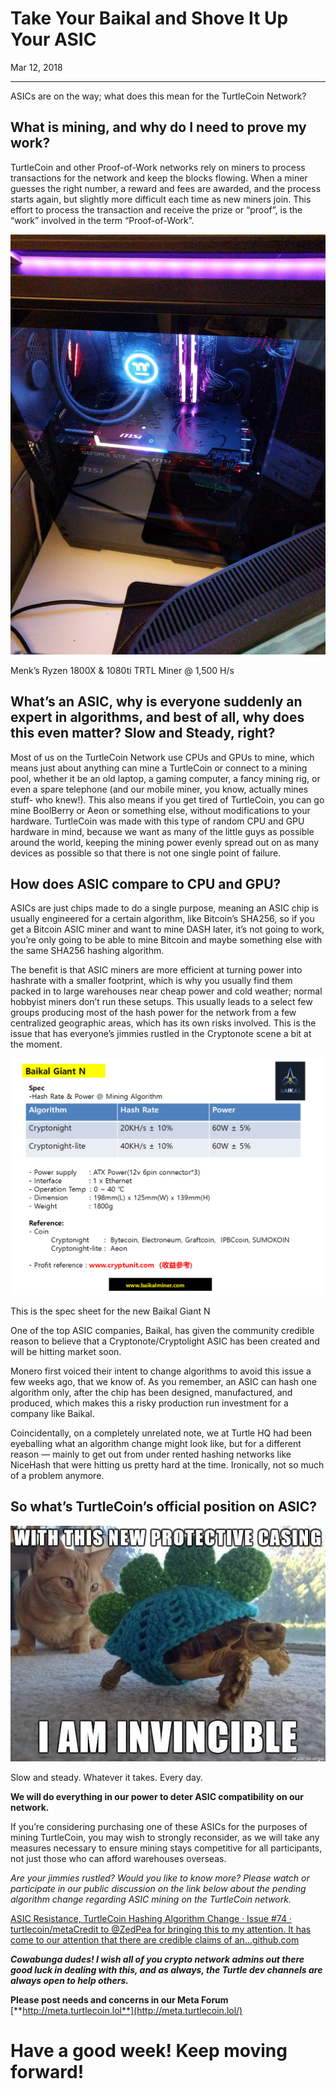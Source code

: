 # Take Your Baikal and Shove It Up Your ASIC

Mar 12, 2018

---

ASICs are on the way; what does this mean for the TurtleCoin Network?

## What is mining, and why do I need to prove my work?

TurtleCoin and other Proof-of-Work networks rely on miners to process transactions for the network and keep the blocks flowing. When a miner guesses the right number, a reward and fees are awarded, and the process starts again, but slightly more difficult each time as new miners join. This effort to process the transaction and receive the prize or “proof”, is the “work” involved in the term “Proof-of-Work”.

![](./images/1GbR0vrKfSt9wzcToBz5JmQ.jpeg)

Menk’s Ryzen 1800X & 1080ti TRTL Miner @ 1,500 H/s

## What’s an ASIC, why is everyone suddenly an expert in algorithms, and best of all, why does this even matter? Slow and Steady, right?

Most of us on the TurtleCoin Network use CPUs and GPUs to mine, which means just about anything can mine a TurtleCoin or connect to a mining pool, whether it be an old laptop, a gaming computer, a fancy mining rig, or even a spare telephone (and our mobile miner, you know, actually mines stuff- who knew!). This also means if you get tired of TurtleCoin, you can go mine BoolBerry or Aeon or something else, without modifications to your hardware. TurtleCoin was made with this type of random CPU and GPU hardware in mind, because we want as many of the little guys as possible around the world, keeping the mining power evenly spread out on as many devices as possible so that there is not one single point of failure.

## How does ASIC compare to CPU and GPU?

ASICs are just chips made to do a single purpose, meaning an ASIC chip is usually engineered for a certain algorithm, like Bitcoin’s SHA256, so if you get a Bitcoin ASIC miner and want to mine DASH later, it’s not going to work, you’re only going to be able to mine Bitcoin and maybe something else with the same SHA256 hashing algorithm.

The benefit is that ASIC miners are more efficient at turning power into hashrate with a smaller footprint, which is why you usually find them packed in to large warehouses near cheap power and cold weather; normal hobbyist miners don’t run these setups. This usually leads to a select few groups producing most of the hash power for the network from a few centralized geographic areas, which has its own risks involved. This is the issue that has everyone’s jimmies rustled in the Cryptonote scene a bit at the moment.

![](./images/0HKK7Y_TALwaml9O8)

This is the spec sheet for the new Baikal Giant N

One of the top ASIC companies, Baikal, has given the community credible reason to believe that a Cryptonote/Cryptolight ASIC has been created and will be hitting market soon.

Monero first voiced their intent to change algorithms to avoid this issue a few weeks ago, that we know of. As you remember, an ASIC can hash one algorithm only, after the chip has been designed, manufactured, and produced, which makes this a risky production run investment for a company like Baikal.

Coincidentally, on a completely unrelated note, we at Turtle HQ had been eyeballing what an algorithm change might look like, but for a different reason — mainly to get out from under rented hashing networks like NiceHash that were hitting us pretty hard at the time. Ironically, not so much of a problem anymore.

## So what’s TurtleCoin’s official position on ASIC?

![](./images/0r0Pirjc06I90kSe6)

Slow and steady. Whatever it takes. Every day.

**We will do everything in our power to deter ASIC compatibility on our network.**

If you’re considering purchasing one of these ASICs for the purposes of mining TurtleCoin, you may wish to strongly reconsider, as we will take any measures necessary to ensure mining stays competitive for all participants, not just those who can afford warehouses overseas.

_Are your jimmies rustled? Would you like to know more? Please watch or participate in our public discussion on the link below about the pending algorithm change regarding ASIC mining on the TurtleCoin network._

[ASIC Resistance, TurtleCoin Hashing Algorithm Change · Issue #74 · turtlecoin/metaCredit to @ZedPea for bringing this to my attention. It has come to our attention that there are credible claims of an…github.com](https://github.com/turtlecoin/meta/issues/74)

**_Cowabunga dudes! I wish all of you crypto network admins out there good luck in dealing with this, and as always, the Turtle dev channels are always open to help others._**

**Please post needs and concerns in our Meta Forum** [**http://meta.turtlecoin.lol**](http://meta.turtlecoin.lol/)

# Have a good week! Keep moving forward!
